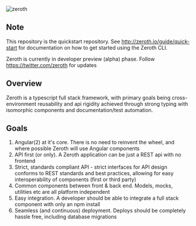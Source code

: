 ![zeroth](https://rawgit.com/zerothstack/assets/master/logo/logotype.black.svg)

## Note
This repository is the quickstart repository. See http://zeroth.io/guide/quick-start for documentation on how to get started using the Zeroth CLI.

Zeroth is currently in developer preview (alpha) phase. Follow https://twitter.com/zeroth for updates

## Overview
Zeroth is a typescript full stack framework, with primary goals being cross-environment reusability and api rigidity achieved through strong typing with isomorphic components and documentation/test automation.

## Goals
1. Angular(2) at it's core. There is no need to reinvent the wheel, and where possible Zeroth will use Angular components
2. API first (or only). A Zeroth application can be just a REST api with no frontend
3. Strict, standards compliant API - strict interfaces for API design conforms to REST standards and best practices, allowing for easy interoperability of components (first or third party)
4. Common components between front & back end. Models, mocks, utilities etc are all platform independent
5. Easy integration. A developer should be able to integrate a full stack component with only an npm install
6. Seamless (and continuous) deployment. Deploys should be completely hassle free, including database migrations
